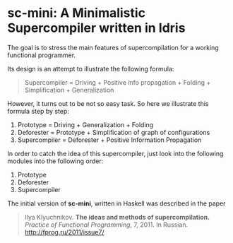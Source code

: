 # sc-mini: A Minimalistic Supercompiler written in Idris

The goal is to stress the main features of supercompilation for a working 
functional programmer.

Its design is an attempt to illustrate the following formula:

> Supercompiler = Driving + Positive info propagation +
> Folding + Simplification + Generalization

However, it turns out to be not so easy task. So here we illustrate this 
formula step by step:

1. Prototype = Driving + Generalization + Folding
2. Deforester = Prototype + Simplification of graph of configurations
3. Supercompiler = Deforester + Positive Information Propagation

In order to catch the idea of this supercompiler, just look into the following 
modules into the following order:

1. Prototype
2. Deforester
3. Supercompiler

The initial version of **sc-mini**, written in Haskell was described in the 
paper

> Ilya Klyuchnikov. **The ideas and methods of supercompilation.**
> _Practice of Functional Programming_, 7, 2011. In Russian.
> <http://fprog.ru/2011/issue7/>
